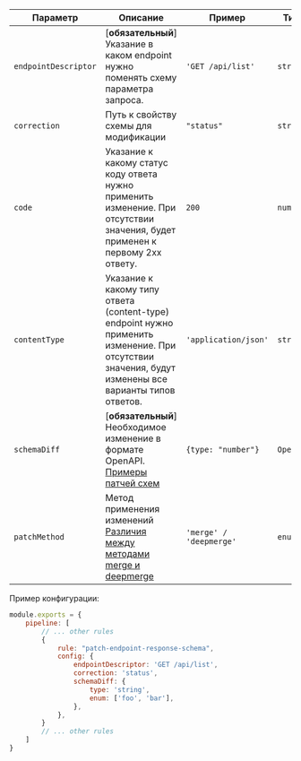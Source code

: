 | Параметр                    | Описание                                                                                                                                            | Пример                                                                                                                                                                   | Типизация       | Дефолтное |
|-----------------------------|-----------------------------------------------------------------------------------------------------------------------------------------------------|--------------------------------------------------------------------------------------------------------------------------------------------------------------------------|-----------------|-----------|
| `endpointDescriptor`                    | [**обязательный**] Указание в каком endpoint нужно поменять схему параметра запроса.                                                                | `'GET /api/list'`                                                                                                                                                        | `string`        |           |
| `correction` | Путь к свойству схемы для модификации                                                                                                               | `"status"`                                                                                                                                                               | `string` | - |
| `code`                    | Указание к какому статус коду ответа нужно применить изменение. При отсутствии значения, будет применен к первому 2xx ответу.                       | `200`                                                                                                                                                                    | `number`        |  |
| `contentType`                    | Указание к какому типу ответа (content-type) endpoint нужно применить изменение. При отсутствии значения, будут изменены все варианты типов ответов. | `'application/json'`                                                                                                                                                     | `string`        |  |
| `schemaDiff`                     | [**обязательный**] Необходимое изменение в формате OpenAPI. [Примеры патчей схем](TODO)                                                             | `{type: "number"}`                                                                                                  | `OpenAPISchema` |           |
| `patchMethod`                    | Метод применения изменений [Различия между методами merge и deepmerge](TODO)                                                                        | `'merge' /                                                                                                                                                  'deepmerge'` | `enum`                                                                              |  `merge` |

Пример конфигурации:

```js
module.exports = {
    pipeline: [
        // ... other rules
        {
            rule: "patch-endpoint-response-schema",
            config: {
                endpointDescriptor: 'GET /api/list',
                correction: 'status',
                schemaDiff: {
                    type: 'string',
                    enum: ['foo', 'bar'],
                },
            },
        }
        // ... other rules
    ]
}
```